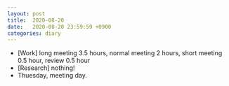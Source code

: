 ```yaml
---
layout: post
title:  2020-08-20
date:   2020-08-20 23:59:59 +0900
categories: diary
---
```


- [Work] long meeting 3.5 hours, normal meeting 2 hours, short meeting 0.5 hour, review 0.5 hour
- [Research] nothing!
- Thuesday, meeting day.
